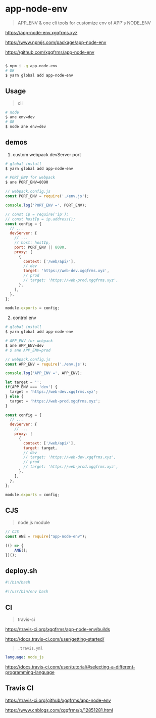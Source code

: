 # app-node-env

> APP_ENV & one cli tools for customize env of APP's NODE_ENV

https://app-node-env.xgqfrms.xyz

https://www.npmjs.com/package/app-node-env

https://github.com/xgqfrms/app-node-env


```sh

$ npm i -g app-node-env
# OR
$ yarn global add app-node-env

```


## Usage

> cli

```sh
# node
$ ane env=dev
# OR
$ node ane env=dev

```

## demos

1. custom webpack devServer port

```sh
# global install
$ yarn global add app-node-env

# PORT_ENV for webpack
$ ane PORT_ENV=8090

```

```js
// webpack.config.js
const PORT_ENV = require('./env.js');

console.log('PORT_ENV =', PORT_ENV);

// const ip = require('ip');
// const hostIp = ip.address();
const config = {
  // ...
  devServer: {
    // ...
    // host: hostIp,
    port: PORT_ENV || 8080,
    proxy: [
      {
        context: ['/web/api/'],
        // dev
        target: 'https://web-dev.xgqfrms.xyz',
        // prod
        // target: 'https://web-prod.xgqfrms.xyz',
      },
    ],
  },
};

module.exports = config;

```

2. control env

```sh
# global install
$ yarn global add app-node-env

# APP_ENV for webpack
$ ane APP_ENV=dev
# $ ane APP_ENV=prod

```

```js
// webpack.config.js
const APP_ENV = require('./env.js');

console.log('APP_ENV =', APP_ENV);

let target = '';
if(APP_ENV === 'dev') {
  target = 'https://web-dev.xgqfrms.xyz';
} else {
  target = 'https://web-prod.xgqfrms.xyz';
}

const config = {
  // ...
  devServer: {
    // ...
    proxy: [
      {
        context: ['/web/api/'],
        target: target,
        // dev
        // target: 'https://web-dev.xgqfrms.xyz',
        // prod
        // target: 'https://web-prod.xgqfrms.xyz',
      },
    ],
  },
};

module.exports = config;

```

## CJS

> node.js module

```js
// CJS
const ANE = require("app-node-env");

(() => {
    ANE();
})();

```

## deploy.sh

```sh
#!/bin/bash

#!/usr/bin/env bash

```

## CI

> travis-ci

https://travis-ci.org/xgqfrms/app-node-env/builds

https://docs.travis-ci.com/user/getting-started/


> `.travis.yml `


```yml
language: node_js

```

https://docs.travis-ci.com/user/tutorial/#selecting-a-different-programming-language

## Travis CI

https://travis-ci.org/github/xgqfrms/app-node-env

https://www.cnblogs.com/xgqfrms/p/12851281.html




